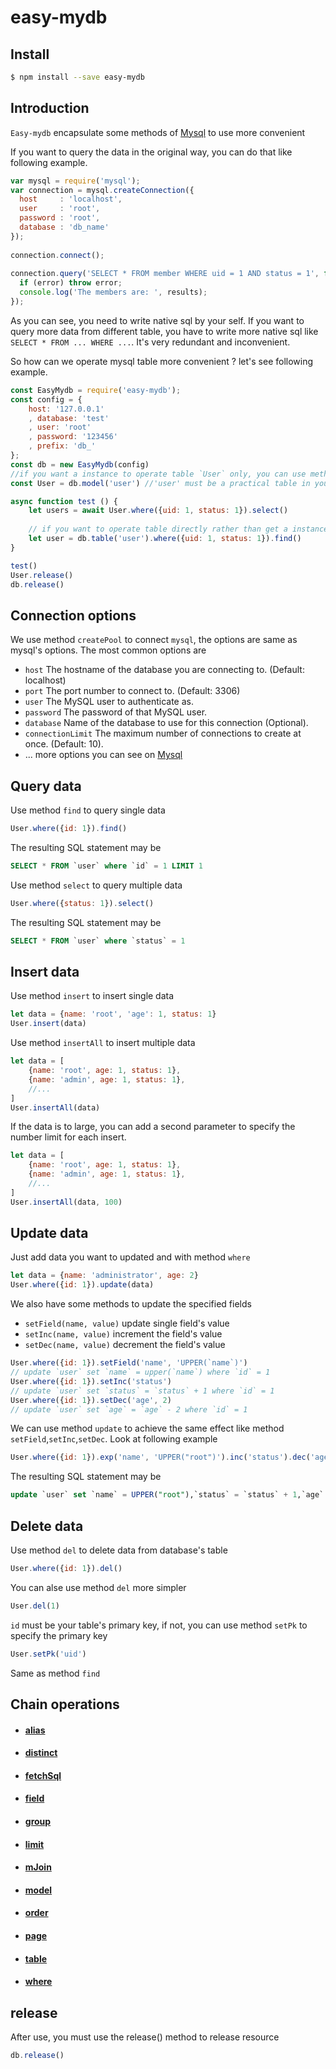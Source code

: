 # easy-mydb

## Install

```sh
$ npm install --save easy-mydb
```

## Introduction

`Easy-mydb` encapsulate some methods of [Mysql](https://www.npmjs.com/package/mysql) to use more convenient

If you want to query the data in the original way, you can do that like following example.

```js
var mysql = require('mysql');
var connection = mysql.createConnection({
  host     : 'localhost',
  user     : 'root',
  password : 'root',
  database : 'db_name'
});
 
connection.connect();
 
connection.query('SELECT * FROM member WHERE uid = 1 AND status = 1', function (error, results, fields) {
  if (error) throw error;
  console.log('The members are: ', results);
});
```
As you can see, you need to write native sql by your self. If you want to query more data from different table, you have
to write more native sql like `SELECT * FROM ... WHERE ...`. It's very redundant and inconvenient.

So how can we operate mysql table more convenient ? let's see following example.
```js
const EasyMydb = require('easy-mydb');
const config = {
    host: '127.0.0.1'
    , database: 'test'
    , user: 'root'
    , password: '123456'
    , prefix: 'db_'
};
const db = new EasyMydb(config)
//if you want a instance to operate table `User` only, you can use method 'model' to get a `User` instance of EasyMydb
const User = db.model('user') //'user' must be a practical table in your schema

async function test () {
    let users = await User.where({uid: 1, status: 1}).select()
    
    // if you want to operate table directly rather than get a instance first.
    let user = db.table('user').where({uid: 1, status: 1}).find()
}

test()
User.release()
db.release()
```

## Connection options
We use method `createPool` to connect `mysql`, the options are same as mysql's options.
The most common options are
* `host` The hostname of the database you are connecting to. (Default: localhost)
* `port` The port number to connect to. (Default: 3306)
* `user`  The MySQL user to authenticate as.
* `password` The password of that MySQL user.
* `database` Name of the database to use for this connection (Optional).
* `connectionLimit` The maximum number of connections to create at once. (Default: 10).
* ... more options you can see on [Mysql](https://www.npmjs.com/package/mysql)

## Query data
Use method `find` to query single data
```js
User.where({id: 1}).find()
```
The resulting SQL statement may be
```SQL
SELECT * FROM `user` where `id` = 1 LIMIT 1
```
Use method `select` to query multiple data
```js
User.where({status: 1}).select()
```
The resulting SQL statement may be
```SQL
SELECT * FROM `user` where `status` = 1
```

## Insert data
Use method `insert` to insert single data
```js
let data = {name: 'root', 'age': 1, status: 1}
User.insert(data)
```
Use method `insertAll` to insert multiple data
```js
let data = [
    {name: 'root', age: 1, status: 1},
    {name: 'admin', age: 1, status: 1},
    //...
]
User.insertAll(data)
```
If the data is to large, you can add a second parameter to specify the number limit for each insert.
```js
let data = [
    {name: 'root', age: 1, status: 1},
    {name: 'admin', age: 1, status: 1},
    //...
]
User.insertAll(data, 100)
```

## Update data
Just add data you want to updated and with method `where`
```js
let data = {name: 'administrator', age: 2}
User.where({id: 1}).update(data)
```
We also have some methods to update the specified fields
* `setField(name, value)` update single field's value
* `setInc(name, value)` increment the field's value
* `setDec(name, value)` decrement the field's value
```js
User.where({id: 1}).setField('name', 'UPPER(`name`)')
// update `user` set `name` = upper(`name`) where `id` = 1
User.where({id: 1}).setInc('status')
// update `user` set `status` = `status` + 1 where `id` = 1
User.where({id: 1}).setDec('age', 2)
// update `user` set `age` = `age` - 2 where `id` = 1
```
We can use method `update` to achieve the same effect like method `setField`,`setInc`,`setDec`.
Look at following example
```js
User.where({id: 1}).exp('name', 'UPPER("root")').inc('status').dec('age', 2).update()
```
The resulting SQL statement may be
```sql
update `user` set `name` = UPPER("root"),`status` = `status` + 1,`age` = `age` - 2 where `id` = 1
```

## Delete data
Use method `del` to delete data from database's table
```js
User.where({id: 1}).del()
```
You can alse use method `del` more simpler
```js
User.del(1)
```
`id` must be your table's primary key, if not, you can use method `setPk` to specify the primary key
```js
User.setPk('uid')
```
Same as method `find`

## Chain operations
* #### [alias](#alias)
* #### [distinct](#distinct)
* #### [fetchSql](#fetchSql)
* #### [field](#field)
* #### [group](#group)
* #### [limit](#limit)
* #### [mJoin](#mJoin)
* #### [model](#model)
* #### [order](#order)
* #### [page](#page)
* #### [table](#table)
* #### [where](#where)

## release
After use, you must use the release() method to release resource
```js
db.release()
```